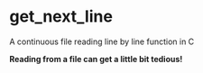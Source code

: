 # get_next_line

A continuous file reading line by line function in C

**Reading from a file can get a little bit tedious!**
